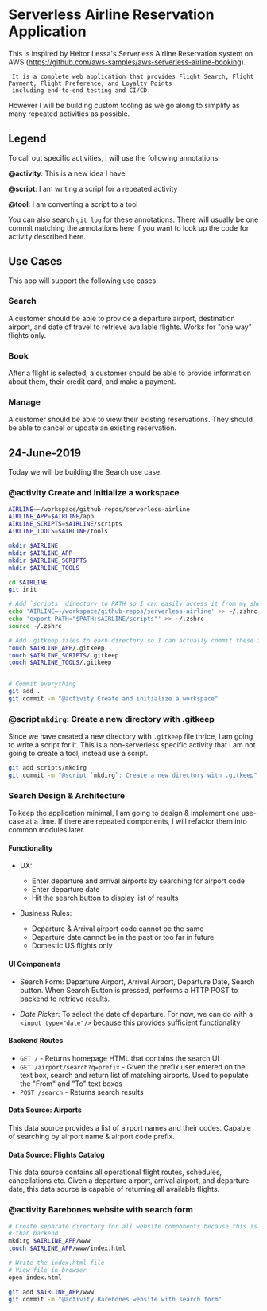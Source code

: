 # Serverless Airline Reservation Application

This is inspired by Heitor Lessa's Serverless Airline Reservation system on AWS (https://github.com/aws-samples/aws-serverless-airline-booking). 

     It is a complete web application that provides Flight Search, Flight Payment, Flight Preference, and Loyalty Points 
     including end-to-end testing and CI/CD. 
     
However I will be building custom tooling as we go along to simplify as many repeated activities as possible.

## Legend

To call out specific activities, I will use the following annotations:

**@activity**: This is a new idea I have

**@script**: I am writing a script for a repeated activity

**@tool**: I am converting a script to a tool

You can also search `git log` for these annotations. There will usually be one commit matching the annotations here
if you want to look up the code for activity described here.

## Use Cases
This app will support the following use cases: 

### Search
A customer should be able to provide a departure airport, destination airport, and date of travel to retrieve available 
flights. Works for "one way" flights only.

### Book
After a flight is selected, a customer should be able to provide information about them, their credit card, and make a
payment. 

### Manage
A customer should be able to view their existing reservations. They should be able to cancel or update an existing 
reservation.

## 24-June-2019
Today we will be building the Search use case. 

### @activity Create and initialize a workspace
```bash
AIRLINE=~/workspace/github-repos/serverless-airline
AIRLINE_APP=$AIRLINE/app
AIRLINE_SCRIPTS=$AIRLINE/scripts
AIRLINE_TOOLS=$AIRLINE/tools

mkdir $AIRLINE
mkdir $AIRLINE_APP
mkdir $AIRLINE_SCRIPTS
mkdir $AIRLINE_TOOLS

cd $AIRLINE
git init

# Add `scripts` directory to PATH so I can easily access it from my shell
echo 'AIRLINE=~/workspace/github-repos/serverless-airline' >> ~/.zshrc
echo 'export PATH="$PATH:$AIRLINE/scripts"' >> ~/.zshrc
source ~/.zshrc

# Add .gitkeep files to each directory so I can actually commit these folders
touch $AIRLINE_APP/.gitkeep
touch $AIRLINE_SCRIPTS/.gitkeep
touch $AIRLINE_TOOLS/.gitkeep


# Commit everything
git add .
git commit -m "@activity Create and initialize a workspace"
```

### @script `mkdirg`: Create a new directory with .gitkeep
Since we have created a new directory with `.gitkeep` file thrice, I am going to write a script for it. This is a 
non-serverless specific activity that I am not going to create a tool, instead use a script.

```bash
git add scripts/mkdirg
git commit -m "@script `mkdirg`: Create a new directory with .gitkeep"
```

### Search Design & Architecture
To keep the application minimal, I am going to design & implement one use-case at a time. 
If there are repeated components, I will refactor them into common modules later.

#### Functionality

* UX:
    * Enter departure and arrival airports by searching for airport code
    * Enter departure date
    * Hit the search button to display list of results
    
* Business Rules:
    * Departure & Arrival airport code cannot be the same
    * Departure date cannot be in the past or too far in future
    * Domestic US flights only
    
#### UI Components
* Search Form: Departure Airport, Arrival Airport, Departure Date, Search button. When Search Button is pressed,
  performs a HTTP POST to backend to retrieve results.
  
* *Date Picker*: To select the date of departure. For now, we can do with a `<input type="date"/>` because this 
  provides sufficient functionality
  
#### Backend Routes
* `GET /` - Returns homepage HTML that contains the search UI
* `GET /airport/search?q=prefix` - Given the prefix user entered on the text box, search and return list of matching
  airports. Used to populate the "From" and "To" text boxes
* `POST /search` - Returns search results

#### Data Source: Airports
This data source provides a list of airport names and their codes. Capable of searching by airport name & airport code 
prefix.

#### Data Source: Flights Catalog
This data source contains all operational flight routes, schedules, cancellations etc. Given a departure airport, 
arrival airport, and departure date, this data source is capable of returning all available flights.


### @activity Barebones website with search form 

```bash
# Create separate directory for all website components because this is usually using a different software stack 
# than backend
mkdirg $AIRLINE_APP/www
touch $AIRLINE_APP/www/index.html

# Write the index.html file
# View file in browser
open index.html 

git add $AIRLINE_APP/www
git commit -m "@activity Barebones website with search form"
```


